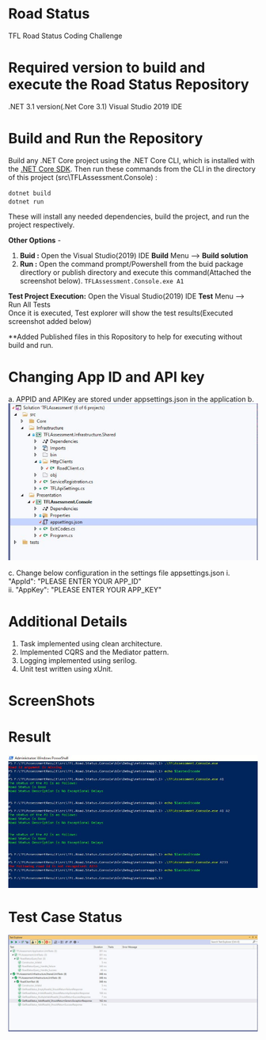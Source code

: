# Road Status
TFL Road Status Coding Challenge

# Required version to build and execute the Road Status Repository
  .NET 3.1 version(.Net Core 3.1)
  Visual Studio 2019 IDE

# Build and Run the Repository
Build any .NET Core project using the .NET Core CLI, which is installed with the [.NET Core SDK](https://dotnet.microsoft.com/download). Then run these commands from the CLI in the directory of this project (src\TFLAssessment.Console) :<br />

``dotnet build``<br />
``dotnet run``<br />

These will install any needed dependencies, build the project, and run the project respectively.  

**Other Options** - 
1) **Buid :** Open the Visual Studio(2019) IDE **Build**  Menu --> **Build solution**
2) **Run :** Open the command prompt/Powershell from the buid package directlory or publish directory and execute this command(Attached the screenshot below). ``TFLAssessment.Console.exe A1``

**Test Project Execution:** Open the Visual Studio(2019) IDE **Test**  Menu --> Run All Tests<br />
    Once it is executed, Test explorer will show the test results(Executed screenshot added below) 

**Added Published files in this Ropository to help for executing without build and run.

# Changing App ID and API key
a.	APPID and APIKey are stored under appsettings.json in the application
b.	<img src=".\resources\img\Appsettings.JPG"/>

c.	Change below configuration in the settings file appsettings.json 
i.	  "AppId": "PLEASE ENTER YOUR APP_ID"<br />
ii.	  "AppKey": "PLEASE ENTER YOUR APP_KEY"

# Additional Details

1) Task implemented using clean architecture.
2) Implemented CQRS and the Mediator pattern.
3) Logging implemented using serilog.
4) Unit test written using xUnit.


# ScreenShots

# Result
<img src=".\resources\img\OutputConsole.JPG"/>

# Test Case Status
<img src=".\resources\img\TestResults.JPG"/>

